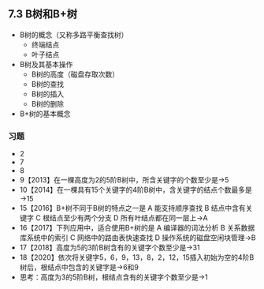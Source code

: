 ## 7.3 B树和B+树
- B树的概念（又称多路平衡查找树）
    - 终端结点
    - 叶子结点
- B树及其基本操作
    - B树的高度（磁盘存取次数）
    - B树的查找
    - B树的插入
    - B树的删除
- B+树的基本概念
### 习题
  - 2
  - 7
  - 8
  - 9【2013】在一棵高度为2的5阶B树中，所含关键字的个数至少是→5
  - 10【2014】在一棵具有15个关键字的4阶B树中，含关键字的结点个数最多是→15
  - 15【2016】B+树不同于B树的特点之一是
A 能支持顺序查找
B 结点中含有关键字
C 根结点至少有两个分支
D 所有叶结点都在同一层上→A
  - 16【2017】下列应用中，适合使用B+树的是
A 编译器的词法分析
B 关系数据库系统中的索引
C 网络中的路由表快速查找
D 操作系统的磁盘空闲块管理→B
  - 17【2018】高度为5的3阶B树含有的关键字个数至少是→31
  - 18【2020】依次将关键字5，6，9，13，8，2，12，15插入初始为空的4阶B树后，根结点中包含的关键字是→6和9
  - 思考：高度为3的5阶B树，根结点含有的关键字个数至少是→1
